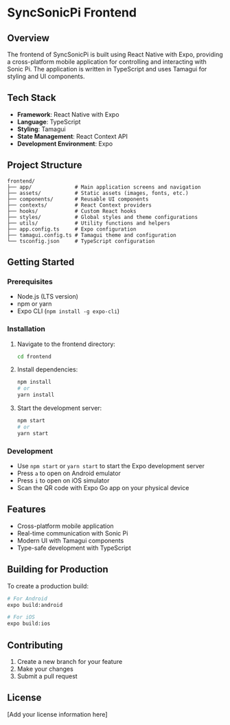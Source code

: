 # SyncSonicPi Frontend

## Overview
The frontend of SyncSonicPi is built using React Native with Expo, providing a cross-platform mobile application for controlling and interacting with Sonic Pi. The application is written in TypeScript and uses Tamagui for styling and UI components.

## Tech Stack
- **Framework**: React Native with Expo
- **Language**: TypeScript
- **Styling**: Tamagui
- **State Management**: React Context API
- **Development Environment**: Expo

## Project Structure
```
frontend/
├── app/              # Main application screens and navigation
├── assets/           # Static assets (images, fonts, etc.)
├── components/       # Reusable UI components
├── contexts/         # React Context providers
├── hooks/            # Custom React hooks
├── styles/           # Global styles and theme configurations
├── utils/            # Utility functions and helpers
├── app.config.ts     # Expo configuration
├── tamagui.config.ts # Tamagui theme and configuration
└── tsconfig.json     # TypeScript configuration
```

## Getting Started

### Prerequisites
- Node.js (LTS version)
- npm or yarn
- Expo CLI (`npm install -g expo-cli`)

### Installation
1. Navigate to the frontend directory:
   ```bash
   cd frontend
   ```

2. Install dependencies:
   ```bash
   npm install
   # or
   yarn install
   ```

3. Start the development server:
   ```bash
   npm start
   # or
   yarn start
   ```

### Development
- Use `npm start` or `yarn start` to start the Expo development server
- Press `a` to open on Android emulator
- Press `i` to open on iOS simulator
- Scan the QR code with Expo Go app on your physical device

## Features
- Cross-platform mobile application
- Real-time communication with Sonic Pi
- Modern UI with Tamagui components
- Type-safe development with TypeScript

## Building for Production
To create a production build:

```bash
# For Android
expo build:android

# For iOS
expo build:ios
```

## Contributing
1. Create a new branch for your feature
2. Make your changes
3. Submit a pull request

## License
[Add your license information here] 